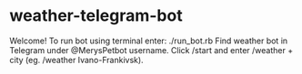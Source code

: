 # weather-telegram-bot
Welcome!
To run bot using terminal enter: ./run_bot.rb
Find weather bot in Telegram under @MerysPetbot username.
Click /start and enter /weather + city (eg. /weather Ivano-Frankivsk).
